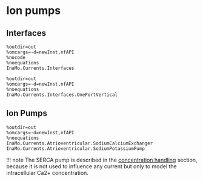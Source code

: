 # Ion pumps

## Interfaces

```@modelica
%outdir=out
%omcargs=-d=newInst,nfAPI
%nocode
%noequations
InaMo.Currents.Interfaces
```

```@modelica
%outdir=out
%omcargs=-d=newInst,nfAPI
%noequations
InaMo.Currents.Interfaces.OnePortVertical
```

## Ion Pumps

```@modelica
%outdir=out
%omcargs=-d=newInst,nfAPI
%noequations
InaMo.Currents.Atrioventricular.SodiumCalciumExchanger
InaMo.Currents.Atrioventricular.SodiumPotassiumPump
```

!!! note
    The SERCA pump is described in the [concentration handling](concentrations.md) section, because it is not used to influence any current but only to model the intracellular Ca2+ concentration.
